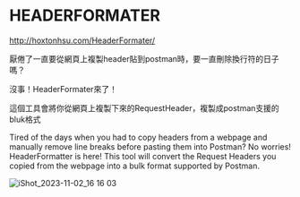 # HEADERFORMATER

http://hoxtonhsu.com/HeaderFormater/


厭倦了一直要從網頁上複製header貼到postman時，要一直刪除換行符的日子嗎？

沒事！HeaderFormater來了！

這個工具會將你從網頁上複製下來的RequestHeader，複製成postman支援的bluk格式

Tired of the days when you had to copy headers from a webpage and manually remove line breaks before pasting them into Postman?
No worries! HeaderFormatter is here! 
This tool will convert the Request Headers you copied from the webpage into a bulk format supported by Postman.



![iShot_2023-11-02_16 16 03](https://github.com/Hoxton019030/HeaderFormater/assets/98711945/a173d4c8-32b4-43fd-bf49-bc78135daa8c)




